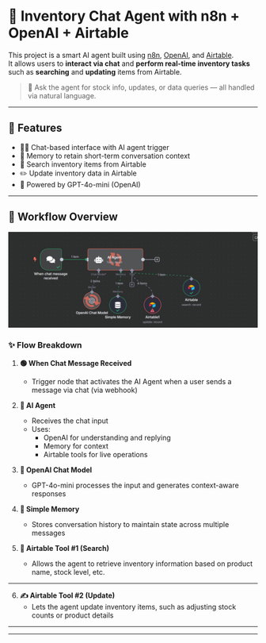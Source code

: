 # 🛒 Inventory Chat Agent with n8n + OpenAI + Airtable

This project is a smart AI agent built using [n8n](https://n8n.io/), [OpenAI](https://openai.com/), and [Airtable](https://airtable.com/).  
It allows users to **interact via chat** and **perform real-time inventory tasks** such as **searching** and **updating** items from Airtable.

> 💬 Ask the agent for stock info, updates, or data queries — all handled via natural language.

---

## 🧠 Features

- 🧑‍💻 Chat-based interface with AI agent trigger
- 🧠 Memory to retain short-term conversation context
- 🔎 Search inventory items from Airtable
- ✏️ Update inventory data in Airtable
- 🤖 Powered by GPT-4o-mini (OpenAI)

---

## 🔄 Workflow Overview

![Workflow Preview](screenshots/air.png)

### ✨ Flow Breakdown

1. **🟢 When Chat Message Received**
   - Trigger node that activates the AI Agent when a user sends a message via chat (via webhook)

2. **🤖 AI Agent**
   - Receives the chat input
   - Uses:
     - OpenAI for understanding and replying
     - Memory for context
     - Airtable tools for live operations

3. **💬 OpenAI Chat Model**
   - GPT-4o-mini processes the input and generates context-aware responses

4. **🧠 Simple Memory**
   - Stores conversation history to maintain state across multiple messages

5. **🔎 Airtable Tool #1 (Search)**
   - Allows the agent to retrieve inventory information based on product name, stock level, etc.
***
6. **✍️ Airtable Tool #2 (Update)**
   - Lets the agent update inventory items, such as adjusting stock counts or product details

---

***
